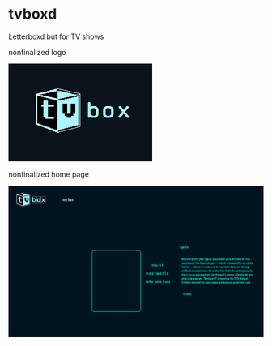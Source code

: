 # tvboxd
Letterboxd but for TV shows

nonfinalized logo

![logo](image/tvboxlogogh.png)

nonfinalized home page

![homepage](image/tvboxlogopagedraft.png)


